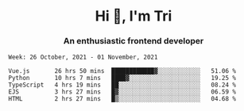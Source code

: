 <h1 align="center">Hi 👋, I'm Tri</h1>
<h3 align="center">An enthusiastic frontend developer</h3>

<!--START_SECTION:waka-->
```text
Week: 26 October, 2021 - 01 November, 2021

Vue.js       26 hrs 50 mins  ████████████▓░░░░░░░░░░░░   51.06 % 
Python       10 hrs 7 mins   ████▓░░░░░░░░░░░░░░░░░░░░   19.25 % 
TypeScript   4 hrs 19 mins   ██░░░░░░░░░░░░░░░░░░░░░░░   08.24 % 
EJS          3 hrs 27 mins   █▓░░░░░░░░░░░░░░░░░░░░░░░   06.59 % 
HTML         2 hrs 27 mins   █▒░░░░░░░░░░░░░░░░░░░░░░░   04.68 % 
```
<!--END_SECTION:waka-->

